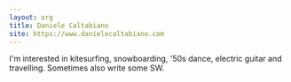 ```yaml
---
layout: org
title: Daniele Caltabiano
site: https://www.danielecaltabiano.com
---
```

I'm interested in kitesurfing, snowboarding, '50s dance, electric guitar and travelling.
Sometimes also write some SW.
